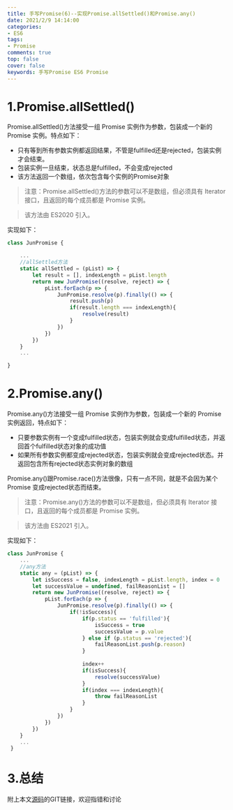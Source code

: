 ```yaml
---
title: 手写Promise(6)--实现Promise.allSettled()和Promise.any()
date: 2021/2/9 14:14:00
categories: 
- ES6
tags: 
- Promise
comments: true
top: false
cover: false
keywords: 手写Promise ES6 Promise
---
```


# 1.Promise.allSettled()

Promise.allSettled()方法接受一组 Promise 实例作为参数，包装成一个新的 Promise 实例。特点如下：

- 只有等到所有参数实例都返回结果，不管是fulfilled还是rejected，包装实例才会结束。
- 包装实例一旦结束，状态总是fulfilled，不会变成rejected
- 该方法返回一个数组，依次包含每个实例的Promise对象

> 注意：Promise.allSettled()方法的参数可以不是数组，但必须具有 Iterator 接口，且返回的每个成员都是 Promise 实例。


> 该方法由 ES2020 引入。

实现如下：

``` javascript
class JunPromise {

	...
    //allSettled方法
    static allSettled = (pList) => {
        let result = [], indexLength = pList.length
        return new JunPromise((resolve, reject) => {
            pList.forEach(p => {
                JunPromise.resolve(p).finally(() => {
                    result.push(p)
                    if(result.length === indexLength){
                        resolve(result)
                    }
                })
            })
        })
    }
	...

}
```


# 2.Promise.any()

Promise.any()方法接受一组 Promise 实例作为参数，包装成一个新的 Promise 实例返回，特点如下：

- 只要参数实例有一个变成fulfilled状态，包装实例就会变成fulfilled状态，并返回首个fulfilled状态对象的成功值
- 如果所有参数实例都变成rejected状态，包装实例就会变成rejected状态。并返回包含所有rejected状态实例对象的数组

Promise.any()跟Promise.race()方法很像，只有一点不同，就是不会因为某个 Promise 变成rejected状态而结束。

> 注意：Promise.any()方法的参数可以不是数组，但必须具有 Iterator 接口，且返回的每个成员都是 Promise 实例。

>该方法由 ES2021 引入。 

实现如下：

``` javascript
class JunPromise {
	...
    //any方法
    static any = (pList) => {
        let isSuccess = false, indexLength = pList.length, index = 0
        let successValue = undefined, failReasonList = []
        return new JunPromise((resolve, reject) => {
            pList.forEach(p => {
                JunPromise.resolve(p).finally(() => {
                    if(!isSuccess){
                        if(p.status == 'fulfilled'){
                            isSuccess = true
                            successValue = p.value
                        } else if (p.status == 'rejected'){
                            failReasonList.push(p.reason)
                        }
    
                        index++
                        if(isSuccess){
                            resolve(successValue)
                        }
                        if(index === indexLength){
                            throw failReasonList
                        }
                    }
                })
            })
        })
    }
	...
 }
```

# 3.总结
附上本文[源码](https://github.com/JuneBlueberry/blog-post-code/tree/master/%E6%89%8B%E5%86%99Promise)的GIT链接，欢迎指错和讨论